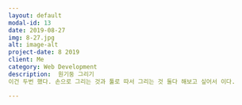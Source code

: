 ```yaml
---
layout: default
modal-id: 13
date: 2019-08-27
img: 8-27.jpg
alt: image-alt
project-date: 8 2019
client: Me
category: Web Development
description:  원기둥 그리기
이건 두번 했다. 손으로 그리는 것과 툴로 따서 그리는 것 둘다 해보고 싶어서 이다.

---
```

